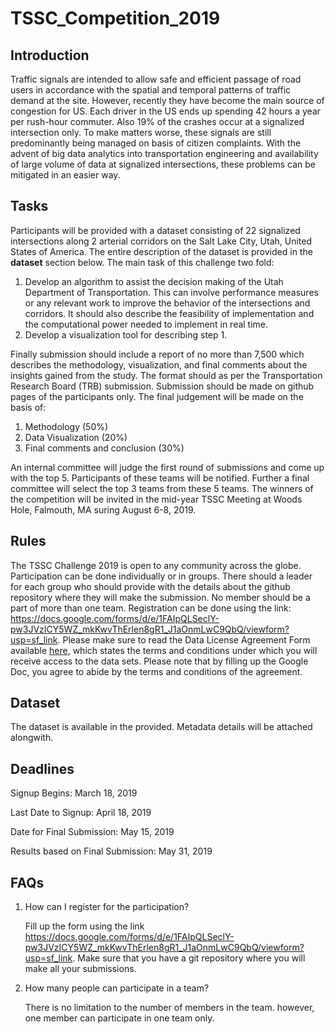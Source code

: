 # TSSC_Competition_2019

## Introduction

   Traffic signals are intended to allow safe and efficient passage of road users in accordance with the spatial and temporal patterns of traffic demand at the site. However, recently they have become the main source of congestion for US. Each driver in the US ends up spending 42 hours a year per rush-hour commuter. Also 19% of the crashes occur at a signalized intersection only. To make matters worse, these signals are still predominantly being managed on basis of citizen complaints. With the advent of big data analytics into transportation engineering and availability of large volume of data at signalized intersections, these problems can be mitigated in an easier way.
   
## Tasks   
   Participants will be provided with a dataset consisting of 22 signalized intersections along 2 arterial corridors on the Salt Lake City, Utah, United States of America. The entire description of the dataset is provided in the **dataset** section below. 
   The main task of this challenge two fold:
   1. Develop an algorithm to assist the decision making of the Utah Department of Transportation. This can involve performance measures or any relevant work to improve the behavior of the intersections and corridors. It should also describe the feasibility of implementation and the computational power needed to implement in real time.
   2. Develop a visualization tool for describing step 1.
   
   Finally submission should include a report of no more than 7,500 which describes the methodology, visualization, and final comments about the insights gained from the study. The format should as per the Transportation Research Board (TRB) submission. Submission should be made on github pages of the participants only. The final judgement will be made on the basis of:
   1. Methodology (50%)
   2. Data Visualization (20%)
   3. Final comments and conclusion (30%)
   
An internal committee will judge the first round of submissions and come up with the top 5. Participants of these teams will be notified. Further a final committee will select the top 3 teams from these 5 teams.
The winners of the competition will be invited in the mid-year TSSC Meeting at Woods Hole, Falmouth, MA suring August 6-8, 2019.
   
## Rules
The TSSC Challenge 2019 is open to any community across the globe. Participation can be done individually or in groups. There should a leader for each group who should provide with the details about the github repository where they will make the submission. No member should be a part of more than one team. Registration can be done using the link: https://docs.google.com/forms/d/e/1FAIpQLSeclY-pw3JVzICY5WZ_mkKwvThErlen8gR1_J1aOnmLwC9QbQ/viewform?usp=sf_link. Please make sure to read the Data License Agreement Form available [here](https://github.com/TSSC2019/TSSC2019/blob/master/DataLicenseAgreement_TSSCChallenge2019.pdf), which states the terms and conditions under which you will receive access to the data sets. Please note that by filling up the Google Doc, you agree to abide by the terms and conditions of the agreement. 
## Dataset
   The dataset is available in the <box links> provided. Metadata details will be attached alongwith.

## Deadlines 

Signup Begins: March 18, 2019

Last Date to Signup: April 18, 2019

Date for Final Submission: May 15, 2019

Results based on Final Submission: May 31, 2019


## FAQs
1. How can I register for the participation?

   Fill up the form using the link https://docs.google.com/forms/d/e/1FAIpQLSeclY-pw3JVzICY5WZ_mkKwvThErlen8gR1_J1aOnmLwC9QbQ/viewform?usp=sf_link. Make sure that you have a git repository where you will make all your submissions.
   
   
2. How many people can participate in a team?

   There is no limitation to the number of members in the team. however, one member can participate in one team only.
   
